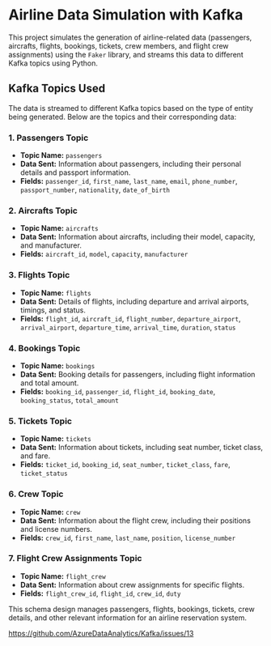 # Airline Data Simulation with Kafka

This project simulates the generation of airline-related data (passengers, aircrafts, flights, bookings, tickets, crew members, and flight crew assignments) using the `Faker` library, and streams this data to different Kafka topics using Python.

## Kafka Topics Used

The data is streamed to different Kafka topics based on the type of entity being generated. Below are the topics and their corresponding data:

### 1. **Passengers Topic**
   - **Topic Name:** `passengers`
   - **Data Sent:** Information about passengers, including their personal details and passport information.
   - **Fields:** `passenger_id`, `first_name`, `last_name`, `email`, `phone_number`, `passport_number`, `nationality`, `date_of_birth`

### 2. **Aircrafts Topic**
   - **Topic Name:** `aircrafts`
   - **Data Sent:** Information about aircrafts, including their model, capacity, and manufacturer.
   - **Fields:** `aircraft_id`, `model`, `capacity`, `manufacturer`

### 3. **Flights Topic**
   - **Topic Name:** `flights`
   - **Data Sent:** Details of flights, including departure and arrival airports, timings, and status.
   - **Fields:** `flight_id`, `aircraft_id`, `flight_number`, `departure_airport`, `arrival_airport`, `departure_time`, `arrival_time`, `duration`, `status`

### 4. **Bookings Topic**
   - **Topic Name:** `bookings`
   - **Data Sent:** Booking details for passengers, including flight information and total amount.
   - **Fields:** `booking_id`, `passenger_id`, `flight_id`, `booking_date`, `booking_status`, `total_amount`

### 5. **Tickets Topic**
   - **Topic Name:** `tickets`
   - **Data Sent:** Information about tickets, including seat number, ticket class, and fare.
   - **Fields:** `ticket_id`, `booking_id`, `seat_number`, `ticket_class`, `fare`, `ticket_status`

### 6. **Crew Topic**
   - **Topic Name:** `crew`
   - **Data Sent:** Information about the flight crew, including their positions and license numbers.
   - **Fields:** `crew_id`, `first_name`, `last_name`, `position`, `license_number`

### 7. **Flight Crew Assignments Topic**
   - **Topic Name:** `flight_crew`
   - **Data Sent:** Information about crew assignments for specific flights.
   - **Fields:** `flight_crew_id`, `flight_id`, `crew_id`, `duty`

This schema design manages passengers, flights, bookings, tickets, crew details, and other relevant information for an airline reservation system.

https://github.com/AzureDataAnalytics/Kafka/issues/13
